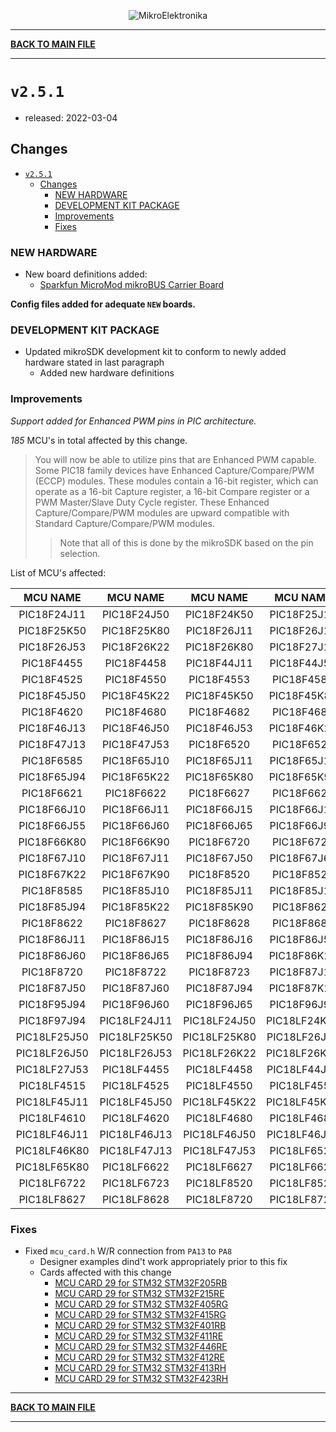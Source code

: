 <p align="center">
  <img src="http://www.mikroe.com/img/designs/beta/logo_small.png?raw=true" alt="MikroElektronika"/>
</p>

---

**[BACK TO MAIN FILE](../../changelog.md)**

---

# `v2.5.1`

+ released: 2022-03-04

## Changes

+ [`v2.5.1`](#v251)
  + [Changes](#changes)
    + [NEW HARDWARE](#new-hardware)
    + [DEVELOPMENT KIT PACKAGE](#development-kit-package)
    + [Improvements](#improvements)
    + [Fixes](#fixes)

### NEW HARDWARE

+ New board definitions added:
  + [Sparkfun MicroMod mikroBUS Carrier Board](https://www.sparkfun.com/products/18710)

**Config files added for adequate `NEW` boards.**

### DEVELOPMENT KIT PACKAGE

+ Updated mikroSDK development kit to conform to newly added hardware stated in last paragraph
  + Added new hardware definitions

### Improvements

*Support added for Enhanced PWM pins in PIC architecture.*

*185* MCU's in total affected by this change.

> You will now be able to utilize pins that are Enhanced PWM capable.
> Some PIC18 family devices have Enhanced Capture/Compare/PWM (ECCP) modules.
> These modules contain a 16-bit register, which can operate as a 16-bit Capture
> register, a 16-bit Compare register or a PWM Master/Slave Duty Cycle register.
> These Enhanced Capture/Compare/PWM modules are upward compatible with
> Standard Capture/Compare/PWM modules.
>> Note that all of this is done by the mikroSDK based on the pin selection.

List of MCU's affected:

|   MCU NAME   |   MCU NAME   |   MCU NAME   |   MCU NAME   |   MCU NAME   |
| :----------: | :----------: | :----------: | :----------: | :----------: |
| PIC18F24J11  | PIC18F24J50  | PIC18F24K50  | PIC18F25J11  | PIC18F25J50  |
| PIC18F25K50  | PIC18F25K80  | PIC18F26J11  | PIC18F26J13  | PIC18F26J50  |
| PIC18F26J53  | PIC18F26K22  | PIC18F26K80  | PIC18F27J13  | PIC18F27J53  |
|  PIC18F4455  |  PIC18F4458  | PIC18F44J11  | PIC18F44J50  |  PIC18F4515  |
|  PIC18F4525  |  PIC18F4550  |  PIC18F4553  |  PIC18F4585  | PIC18F45J11  |
| PIC18F45J50  | PIC18F45K22  | PIC18F45K50  | PIC18F45K80  |  PIC18F4610  |
|  PIC18F4620  |  PIC18F4680  |  PIC18F4682  |  PIC18F4685  | PIC18F46J11  |
| PIC18F46J13  | PIC18F46J50  | PIC18F46J53  | PIC18F46K22  | PIC18F46K80  |
| PIC18F47J13  | PIC18F47J53  |  PIC18F6520  |  PIC18F6525  |  PIC18F6527  |
|  PIC18F6585  | PIC18F65J10  | PIC18F65J11  | PIC18F65J15  | PIC18F65J50  |
| PIC18F65J94  | PIC18F65K22  | PIC18F65K80  | PIC18F65K90  |  PIC18F6620  |
|  PIC18F6621  |  PIC18F6622  |  PIC18F6627  |  PIC18F6628  |  PIC18F6680  |
| PIC18F66J10  | PIC18F66J11  | PIC18F66J15  | PIC18F66J16  | PIC18F66J50  |
| PIC18F66J55  | PIC18F66J60  | PIC18F66J65  | PIC18F66J94  | PIC18F66K22  |
| PIC18F66K80  | PIC18F66K90  |  PIC18F6720  |  PIC18F6722  |  PIC18F6723  |
| PIC18F67J10  | PIC18F67J11  | PIC18F67J50  | PIC18F67J60  | PIC18F67J94  |
| PIC18F67K22  | PIC18F67K90  |  PIC18F8520  |  PIC18F8525  |  PIC18F8527  |
|  PIC18F8585  | PIC18F85J10  | PIC18F85J11  | PIC18F85J15  | PIC18F85J50  |
| PIC18F85J94  | PIC18F85K22  | PIC18F85K90  |  PIC18F8620  |  PIC18F8621  |
|  PIC18F8622  |  PIC18F8627  |  PIC18F8628  |  PIC18F8680  | PIC18F86J10  |
| PIC18F86J11  | PIC18F86J15  | PIC18F86J16  | PIC18F86J50  | PIC18F86J55  |
| PIC18F86J60  | PIC18F86J65  | PIC18F86J94  | PIC18F86K22  | PIC18F86K90  |
|  PIC18F8720  |  PIC18F8722  |  PIC18F8723  | PIC18F87J10  | PIC18F87J11  |
| PIC18F87J50  | PIC18F87J60  | PIC18F87J94  | PIC18F87K22  | PIC18F87K90  |
| PIC18F95J94  | PIC18F96J60  | PIC18F96J65  | PIC18F96J94  | PIC18F97J60  |
| PIC18F97J94  | PIC18LF24J11 | PIC18LF24J50 | PIC18LF24K50 | PIC18LF25J11 |
| PIC18LF25J50 | PIC18LF25K50 | PIC18LF25K80 | PIC18LF26J11 | PIC18LF26J13 |
| PIC18LF26J50 | PIC18LF26J53 | PIC18LF26K22 | PIC18LF26K80 | PIC18LF27J13 |
| PIC18LF27J53 | PIC18LF4455  | PIC18LF4458  | PIC18LF44J11 | PIC18LF44J50 |
| PIC18LF4515  | PIC18LF4525  | PIC18LF4550  | PIC18LF4553  | PIC18LF4585  |
| PIC18LF45J11 | PIC18LF45J50 | PIC18LF45K22 | PIC18LF45K50 | PIC18LF45K80 |
| PIC18LF4610  | PIC18LF4620  | PIC18LF4680  | PIC18LF4682  | PIC18LF4685  |
| PIC18LF46J11 | PIC18LF46J13 | PIC18LF46J50 | PIC18LF46J53 | PIC18LF46K22 |
| PIC18LF46K80 | PIC18LF47J13 | PIC18LF47J53 | PIC18LF6520  | PIC18LF6527  |
| PIC18LF65K80 | PIC18LF6622  | PIC18LF6627  | PIC18LF6628  | PIC18LF66K80 |
| PIC18LF6722  | PIC18LF6723  | PIC18LF8520  | PIC18LF8527  | PIC18LF8622  |
| PIC18LF8627  | PIC18LF8628  | PIC18LF8720  | PIC18LF8722  | PIC18LF8723  |

### Fixes

+ Fixed `mcu_card.h` W/R connection from `PA13` to `PA8`
  + Designer examples dind't work appropriately prior to this fix
  + Cards affected with this change
    + [MCU CARD 29 for STM32 STM32F205RB](https://www.mikroe.com/mcu-card-29-for-stm32-stm32f205rb)
    + [MCU CARD 29 for STM32 STM32F215RE](https://www.mikroe.com/mcu-card-29-for-stm32-stm32f215re)
    + [MCU CARD 29 for STM32 STM32F405RG](https://www.mikroe.com/mcu-card-29-for-stm32-stm32f405rg)
    + [MCU CARD 29 for STM32 STM32F415RG](https://www.mikroe.com/mcu-card-29-for-stm32-stm32f415rg)
    + [MCU CARD 29 for STM32 STM32F401RB](https://www.mikroe.com/mcu-card-29-for-stm32-stm32f401rb)
    + [MCU CARD 29 for STM32 STM32F411RE](https://www.mikroe.com/mcu-card-29-for-stm32-stm32f411re)
    + [MCU CARD 29 for STM32 STM32F446RE](https://www.mikroe.com/mcu-card-29-for-stm32-stm32f446re)
    + [MCU CARD 29 for STM32 STM32F412RE](https://www.mikroe.com/mcu-card-29-for-stm32-stm32f412re)
    + [MCU CARD 29 for STM32 STM32F413RH](https://www.mikroe.com/mcu-card-29-for-stm32-stm32f413rh)
    + [MCU CARD 29 for STM32 STM32F423RH](https://www.mikroe.com/mcu-card-29-for-stm32-stm32f423rh)

---

**[BACK TO MAIN FILE](../../changelog.md)**

---
